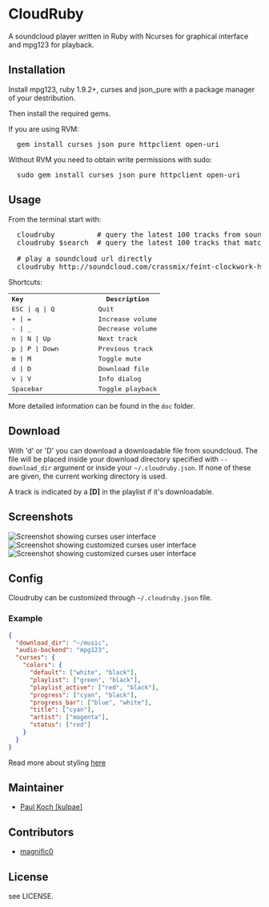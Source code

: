 # CloudRuby

A soundcloud player written in Ruby with Ncurses for graphical interface and mpg123
for playback.

## Installation

Install mpg123, ruby 1.9.2+, curses and json_pure with a package manager of your
destribution.

Then install the required gems.

If you are using RVM:
<pre>
  gem install curses json_pure httpclient open-uri
</pre>

Without RVM you need to obtain write permissions with sudo:
<pre>
  sudo gem install curses json_pure httpclient open-uri
</pre>

## Usage
From the terminal start with:
<pre>
  cloudruby          # query the latest 100 tracks from soundcloud
  cloudruby $search  # query the latest 100 tracks that match the $search keyword
  
  # play a soundcloud url directly
  cloudruby http://soundcloud.com/crassmix/feint-clockwork-hearts-crass
</pre>

Shortcuts:
<table style="font-family: monospace">
<tr><th width="160px" align="left">Key</th><th>Description</th></tr>
<tr><td>ESC | q | Q        </td><td>Quit</td></tr>
<tr><td>+ | =        </td><td>Increase volume</td></tr>
<tr><td>- | _        </td><td>Decrease volume</td></tr>
<tr><td>n | N | Up   </td><td>Next track</td></tr>
<tr><td>p | P | Down </td><td>Previous track</td></tr>
<tr><td>m | M        </td><td>Toggle mute</td></tr>
<tr><td>d | D        </td><td>Download file</td></tr>
<tr><td>v | V        </td><td>Info dialog</td></tr>
<tr><td>Spacebar     </td><td>Toggle playback</td></tr>
</table>

More detailed information can be found in the `doc` folder.

## Download

With 'd' or 'D' you can download a downloadable file from soundcloud. The file
will be placed inside your download directory specified with `--download_dir` argument
or inside your `~/.cloudruby.json`. If none of these are given, the current working 
directory is used.

A track is indicated by a **[D]** in the playlist if it's downloadable.

## Screenshots

![Screenshot showing curses user interface](https://www.dropbox.com/s/j6uuqf56sgb53tw/cloudruby-default.png?raw=1)
![Screenshot showing customized curses user interface](https://www.dropbox.com/s/3re0xiqkd2403to/cloudruby-custom.png?raw=1)
![Screenshot showing customized curses user interface](https://www.dropbox.com/s/kfiu4ve85jsxh04/cloudruby-styling.png?raw=1)

## Config

Cloudruby can be customized through `~/.cloudruby.json` file.

### Example
```json
{
  "download_dir": "~/music",
  "audio-backend": "mpg123",
  "curses": {
    "colors": {
      "default": ["white", "black"],
      "playlist": ["green", "black"],
      "playlist_active": ["red", "black"],
      "progress": ["cyan", "black"],
      "progress_bar": ["blue", "white"],
      "title": ["cyan"],
      "artist": ["magenta"],
      "status": ["red"]
    }
  }
}
```

Read more about styling [here](doc/colors.md)

## Maintainer
* [Paul Koch [kulpae]](http://www.uraniumlane.net/users/kulpae)

## Contributors 
* [magnific0](http://www.github.com/magnific0)


## License
see LICENSE.
